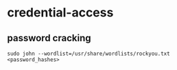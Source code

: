 # credential-access

## password cracking

```text
sudo john --wordlist=/usr/share/wordlists/rockyou.txt <password_hashes>
```

